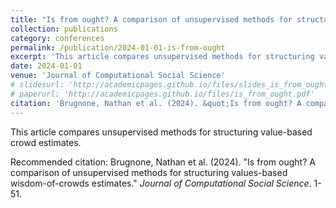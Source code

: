 ```yaml
---
title: "Is from ought? A comparison of unsupervised methods for structuring values-based wisdom-of-crowds estimates"
collection: publications
category: conferences
permalink: /publication/2024-01-01-is-from-ought
excerpt: 'This article compares unsupervised methods for structuring value-based crowd estimates.'
date: 2024-01-01
venue: 'Journal of Computational Social Science'
# slidesurl: 'http://academicpages.github.io/files/slides_is_from_ought.pdf'
# paperurl: 'http://academicpages.github.io/files/is_from_ought.pdf'
citation: 'Brugnone, Nathan et al. (2024). &quot;Is from ought? A comparison of unsupervised methods for structuring values-based wisdom-of-crowds estimates.&quot; <i>Journal of Computational Social Science</i>. 1-51.'
---
```

This article compares unsupervised methods for structuring value-based crowd estimates.
<!-- 
[Download slides here](http://academicpages.github.io/files/slides_is_from_ought.pdf)

[Download paper here](http://academicpages.github.io/files/is_from_ought.pdf) -->

Recommended citation: Brugnone, Nathan et al. (2024). "Is from ought? A comparison of unsupervised methods for structuring values-based wisdom-of-crowds estimates." <i>Journal of Computational Social Science</i>. 1-51.